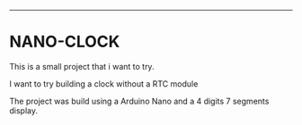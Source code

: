 ---------------------------------------------------------------------------------
# NANO-CLOCK
This is a small project that i want to try.

I want to try building a clock without a RTC module 

The project was build using a Arduino Nano and a 4 digits 7 segments display. 